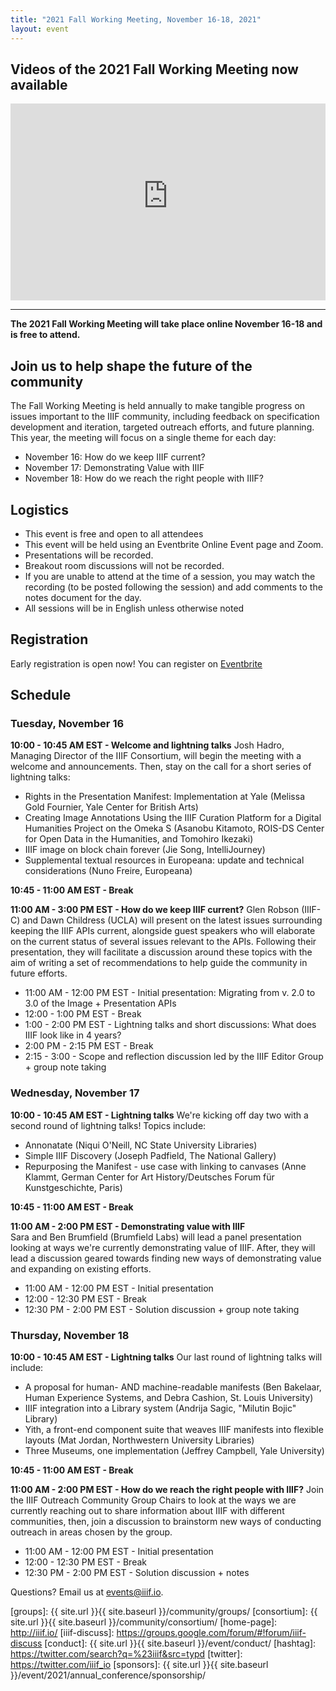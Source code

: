 ```yaml
---
title: "2021 Fall Working Meeting, November 16-18, 2021"
layout: event
---
```


## Videos of the 2021 Fall Working Meeting now available

<iframe width="100%" height="315" src="https://www.youtube-nocookie.com/embed/videoseries?list=PLYPP1-8uH9c4zxPRQCNkKwp4Io20oS2br" frameborder="0" allow="accelerometer; autoplay; encrypted-media; gyroscope; picture-in-picture" allowfullscreen></iframe>


---

**The 2021 Fall Working Meeting will take place online November 16-18 and is free to attend.**

## Join us to help shape the future of the community
The Fall Working Meeting is held annually to make tangible progress on issues important to the IIIF community, including feedback on specification development and iteration, targeted outreach efforts, and future planning. This year, the meeting will focus on a single theme for each day:

* November 16: How do we keep IIIF current?
* November 17: Demonstrating Value with IIIF
* November 18: How do we reach the right people with IIIF?

## Logistics
* This event is free and open to all attendees
* This event will be held using an Eventbrite Online Event page and Zoom.  
* Presentations will be recorded. 
* Breakout room discussions will not be recorded. 
* If you are unable to attend at the time of a session, you may watch the recording (to be posted following the session) and add comments to the notes document for the day.
* All sessions will be in English unless otherwise noted

## Registration
Early registration is open now! You can register on [Eventbrite](https://www.eventbrite.co.uk/e/2021-iiif-fall-working-meeting-tickets-176398561847.)

## Schedule

### Tuesday, November 16 
**10:00 - 10:45 AM EST - Welcome and lightning talks**
Josh Hadro, Managing Director of the IIIF Consortium, will begin the meeting with a welcome and  announcements. Then, stay on the call for a short series of lightning talks:
* Rights in the Presentation Manifest: Implementation at Yale (Melissa Gold Fournier, Yale Center for British Arts)
* Creating Image Annotations Using the IIIF Curation Platform for a Digital Humanities Project on the Omeka S (Asanobu Kitamoto, ROIS-DS Center for Open Data in the Humanities, and Tomohiro Ikezaki)
* IIIF image on block chain forever (Jie Song, IntelliJourney)
* Supplemental textual resources in Europeana: update and technical considerations (Nuno Freire, Europeana)   

**10:45 - 11:00 AM EST - Break**   

**11:00 AM - 3:00 PM EST - How do we keep IIIF current?**
Glen Robson (IIIF-C) and Dawn Childress (UCLA) will present on the latest issues surrounding keeping the IIIF APIs current, alongside guest speakers who will elaborate on the current status of several issues relevant to the APIs. Following their presentation, they will facilitate a discussion around these topics with the aim of writing a set of recommendations to help guide the community in future efforts.
* 11:00 AM - 12:00 PM EST - Initial presentation: Migrating from v. 2.0 to 3.0 of the Image + Presentation APIs
* 12:00 - 1:00 PM EST - Break
* 1:00 - 2:00 PM EST - Lightning talks and short discussions: What does IIIF look like in 4 years?
* 2:00 PM - 2:15 PM EST - Break
* 2:15 - 3:00 - Scope and reflection discussion led by the IIIF Editor Group + group note taking

### Wednesday, November 17 
**10:00 - 10:45 AM EST - Lightning talks**
We're kicking off day two with a second round of lightning talks! Topics include:   
* Annonatate (Niqui O'Neill, NC State University Libraries)
* Simple IIIF Discovery (Joseph Padfield, The National Gallery)
* Repurposing the Manifest - use case with linking to canvases (Anne Klammt, German Center for Art History/Deutsches Forum für Kunstgeschichte, Paris)   

**10:45 - 11:00 AM EST - Break**   

**11:00 AM - 2:00 PM EST - Demonstrating value with IIIF**   
Sara and Ben Brumfield (Brumfield Labs) will lead a panel presentation looking at ways we're currently demonstrating value of IIIF. After, they will lead a discussion geared towards finding new ways of demonstrating value and expanding on existing efforts.
* 11:00 AM - 12:00 PM EST - Initial presentation
* 12:00 - 12:30 PM EST - Break
* 12:30 PM - 2:00 PM EST - Solution discussion + group note taking

### Thursday, November 18
**10:00 - 10:45 AM EST - Lightning talks**
Our last round of lightning talks will include:
* A proposal for human- AND machine-readable manifests (Ben Bakelaar, Human Experience Systems, and Debra Cashion, St. Louis University)
* IIIF integration into a Library system (Andrija Sagic, "Milutin Bojic" Library)
* Yith, a front-end component suite that weaves IIIF manifests into flexible layouts (Mat Jordan, Northwestern University Libraries)
* Three Museums, one implementation (Jeffrey Campbell, Yale University)

**10:45 - 11:00 AM EST - Break**   

**11:00 AM - 2:00 PM EST - How do we reach the right people with IIIF?**
Join the IIIF Outreach Community Group Chairs to look at the ways we are currently reaching out to share information about IIIF with different communities, then, join a discussion to brainstorm new ways of conducting outreach in areas chosen by the group.
* 11:00 AM - 12:00 PM EST - Initial presentation
* 12:00 - 12:30 PM EST - Break
* 12:30 PM - 2:00 PM EST - Solution discussion + notes   

Questions? Email us at <events@iiif.io>.

[iiif]: https://iiif.io/
[groups]: {{ site.url }}{{ site.baseurl }}/community/groups/
[consortium]: {{ site.url }}{{ site.baseurl }}/community/consortium/
[home-page]: http://iiif.io/
[iiif-discuss]: https://groups.google.com/forum/#!forum/iiif-discuss
[conduct]: {{ site.url }}{{ site.baseurl }}/event/conduct/
[hashtag]: https://twitter.com/search?q=%23iiif&src=typd
[twitter]: https://twitter.com/iiif_io
[sponsors]: {{ site.url }}{{ site.baseurl }}/event/2021/annual_conference/sponsorship/
